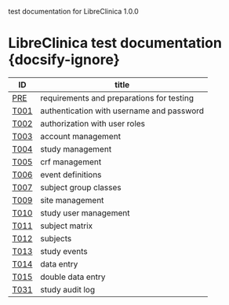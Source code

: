 
test documentation for LibreClinica 1.0.0

# LibreClinica test documentation {docsify-ignore}

| ID | title |
| -- | ----- |
| [PRE](tests/prerequisites.md) | requirements and preparations for testing |
| [T001](tests/t001.md) | authentication with username and password |
| [T002](tests/t002.md) | authorization with user roles |
| [T003](tests/t003.md) | account management |
| [T004](tests/t004.md) | study management |
| [T005](tests/t005.md) | crf management |
| [T006](tests/t006.md) | event definitions |
| [T007](tests/t007.md) | subject group classes |
| [T009](tests/t009.md) | site management |
| [T010](tests/t010.md) | study user management |
| [T011](tests/t011.md) | subject matrix |
| [T012](tests/t012.md) | subjects |
| [T013](tests/t013.md) | study events |
| [T014](tests/t014.md) | data entry |
| [T015](tests/t015.md) | double data entry |
| [T031](tests/t031.md) | study audit log |
